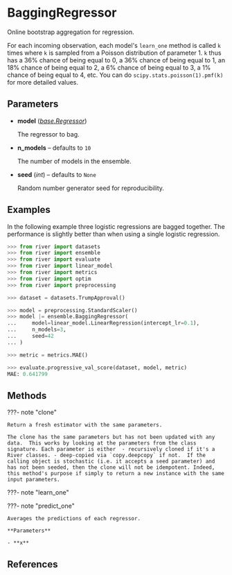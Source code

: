 # BaggingRegressor

Online bootstrap aggregation for regression.

For each incoming observation, each model's `learn_one` method is called `k` times where `k` is sampled from a Poisson distribution of parameter 1. `k` thus has a 36% chance of being equal to 0, a 36% chance of being equal to 1, an 18% chance of being equal to 2, a 6% chance of being equal to 3, a 1% chance of being equal to 4, etc. You can do `scipy.stats.poisson(1).pmf(k)` for more detailed values.

## Parameters

- **model** (*[base.Regressor](../../base/Regressor)*)

    The regressor to bag.

- **n_models** – defaults to `10`

    The number of models in the ensemble.

- **seed** (*int*) – defaults to `None`

    Random number generator seed for reproducibility.



## Examples

In the following example three logistic regressions are bagged together. The performance is
slightly better than when using a single logistic regression.

```python
>>> from river import datasets
>>> from river import ensemble
>>> from river import evaluate
>>> from river import linear_model
>>> from river import metrics
>>> from river import optim
>>> from river import preprocessing

>>> dataset = datasets.TrumpApproval()

>>> model = preprocessing.StandardScaler()
>>> model |= ensemble.BaggingRegressor(
...     model=linear_model.LinearRegression(intercept_lr=0.1),
...     n_models=3,
...     seed=42
... )

>>> metric = metrics.MAE()

>>> evaluate.progressive_val_score(dataset, model, metric)
MAE: 0.641799
```

## Methods

???- note "clone"

    Return a fresh estimator with the same parameters.

    The clone has the same parameters but has not been updated with any data.  This works by looking at the parameters from the class signature. Each parameter is either  - recursively cloned if it's a River classes. - deep-copied via `copy.deepcopy` if not.  If the calling object is stochastic (i.e. it accepts a seed parameter) and has not been seeded, then the clone will not be idempotent. Indeed, this method's purpose if simply to return a new instance with the same input parameters.

    
???- note "learn_one"

???- note "predict_one"

    Averages the predictions of each regressor.

    **Parameters**

    - **x**    
    
## References

[^1]: [Oza, N.C., 2005, October. Online bagging and boosting. In 2005 IEEE international conference on systems, man and cybernetics (Vol. 3, pp. 2340-2345). Ieee.](https://ti.arc.nasa.gov/m/profile/oza/files/ozru01a.pdf)


